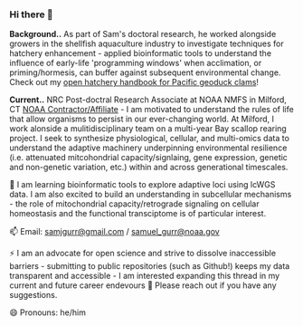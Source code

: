 ### Hi there 👋

**Background..** As part of Sam's doctoral research, he worked alongside growers in the shellfish aquaculture industry to investigate techniques for hatchery enhancement - applied bioinformatic tools to understand the influence of early-life 'programming windows' when acclimation, or priming/hormesis, can buffer against subsequent environmental change. Check out my [open hatchery handbook for Pacific geoduck clams](https://github.com/SamGurr/Geoduck_handbook/blob/master/Geoduck_aquaculture.md)!

**Current..** NRC Post-doctral Research Associate at NOAA NMFS in Milford, CT [NOAA Contractor/Affiliate](https://www.fisheries.noaa.gov/contact/sam-gurr-phd) - I am motivated to understand the rules of life that allow organisms to persist in our ever-changing world. At Milford, I work alonside a mulitidisciplinary team on a multi-year Bay scallop rearing project. I seek to synthesize physiological, cellular, and multi-omics data to understand the adaptive machinery underpinning environmental resilience (i.e. attenuated mitcohondrial capacity/signlaing, gene expression, genetic and non-genetic variation, etc.) within and across generational timescales.

🌱 I am learning bioinformatic tools to explore adaptive loci using lcWGS data. I am also excited to build an understanding in subcellular mechanisms - the role of mitochondrial capacity/retrograde signaling on cellular homeostasis and the functional transciptome is of particular interest. 

📫 Email: samjgurr@gmail.com / samuel_gurr@noaa.gov

⚡ I am an advocate for open science and strive to dissolve inaccessible barriers - submitting to public repositories (such as Github!) keeps my data transparent and accessible - I am interested expanding this thread in my current and future career endevours 💬 Please reach out if you have any suggestions.  

😄 Pronouns: he/him

<!--
**SamGurr/SamGurr** is a ✨ _special_ ✨ repository because its `README.md` (this file) appears on your GitHub profile.

Here are some ideas to get you started:

- 🔭 I’m currently working on ...
- 🌱 I’m currently learning ...
- 👯 I’m looking to collaborate on ...
- 🤔 I’m looking for help with ...
- 💬 Ask me about ...
- 📫 How to reach me: ...
- 😄 Pronouns: ...
- ⚡ Fun fact: ...
-->
